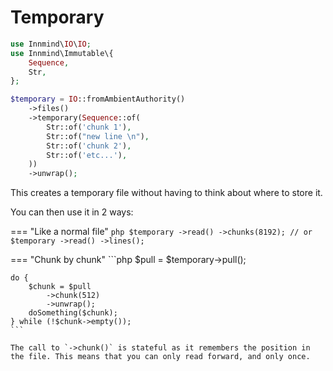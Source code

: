 
# Temporary

```php
use Innmind\IO\IO;
use Innmind\Immutable\{
    Sequence,
    Str,
};

$temporary = IO::fromAmbientAuthority()
    ->files()
    ->temporary(Sequence::of(
        Str::of('chunk 1'),
        Str::of("new line \n"),
        Str::of('chunk 2'),
        Str::of('etc...'),
    ))
    ->unwrap();
```

This creates a temporary file without having to think about where to store it.

You can then use it in 2 ways:

=== "Like a normal file"
    ```php
    $temporary
        ->read()
        ->chunks(8192);
    // or
    $temporary
        ->read()
        ->lines();
    ```

=== "Chunk by chunk"
    ```php
    $pull = $temporary->pull();

    do {
        $chunk = $pull
            ->chunk(512)
            ->unwrap();
        doSomething($chunk);
    } while (!$chunk->empty());
    ```

    The call to `->chunk()` is stateful as it remembers the position in the file. This means that you can only read forward, and only once.
